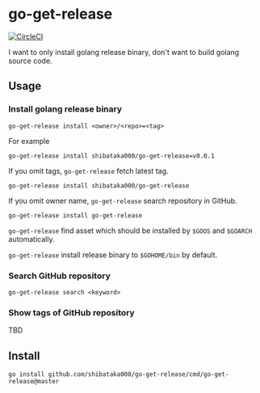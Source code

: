 # go-get-release

[![CircleCI](https://circleci.com/gh/shibataka000/go-get-release.svg?style=shield)](https://circleci.com/gh/shibataka000/go-get-release)

I want to only install golang release binary, don't want to build golang source code.

## Usage

### Install golang release binary
```
go-get-release install <owner>/<repo>=<tag>
```

For example

```
go-get-release install shibataka000/go-get-release=v0.0.1
```

If you omit tags, `go-get-release` fetch latest tag.

```
go-get-release install shibataka000/go-get-release
```

If you omit owner name, `go-get-release` search repository in GitHub.

```
go-get-release install go-get-release
```

`go-get-release` find asset which should be installed by `$GOOS` and `$GOARCH` automatically.

`go-get-release` install release binary to `$GOHOME/bin` by default.

### Search GitHub repository
```
go-get-release search <keyword>
```

### Show tags of GitHub repository
TBD

## Install
```
go install github.com/shibataka000/go-get-release/cmd/go-get-release@master
```
